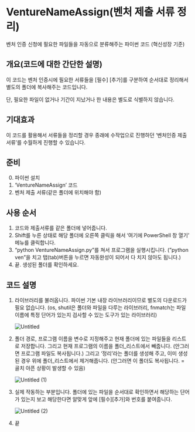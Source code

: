 # VentureNameAssign(벤처 제출 서류 정리)
벤처 인증 신청에 필요한 파일들을 자동으로 분류해주는 파이썬 코드 (혁신성장 기준)

## 개요(코드에 대한 간단한 설명)

이 코드는 벤처 인증시에 필요한 서류들을 [필수] [추가]를 구분하여 순서대로 정리해서 별도의 폴더에 복사해주는 코드입니다. 

단, 필요한 파일이 없거나 기간이 지났거나 한 내용은 별도로 식별하지 않습니다. 

## 기대효과

이 코드를 활용해서 서류들을 정리할 경우 종래에 수작업으로 진행하던 ‘벤처인증 제출서류’를 수월하게 진행할 수 있습니다.

## 준비

0. 파이썬 설치
1. ‘VentureNameAssign’ 코드
2. 벤처 제출 서류(같은 폴더에 위치해야 함)

## 사용 순서

1. 코드와 제출서류를 같은 폴더에 넣어줍니다.
2. Shift를 누른 상태로 해당 폴더에 오른쪽 클릭을 해서 ‘여기에 PowerShell 창 열기’ 메뉴를 클릭합니다. 
3. “python VentureNameAssign.py”를 쳐서 프로그램을 실행시킵니다.
   (”python ven”을 치고 탭(tab)버튼을 누르면 자동완성이 되어서 다 치지 않아도 됩니다.)
4. 끝. 생성된 폴더를 확인하세요.

## 코드 설명

1. 라이브러리를 불러옵니다. 파이썬 기본 내장 라이브러리이므로 별도의 다운로드가 필요 없습니다. (os, shutil은 폴더와 파일을 다루는 라이브러리, fnmatch는 파일 이름에 특정 단어가 있는지 검사할 수 있는 도구가 있는 라이브러리)
    
    ![Untitled](https://github.com/PeterPandaChoi/VentureNameAssign/assets/29675266/6a41f076-9536-4b1d-9323-8826a1740770)
    
2. 폴더 경로, 프로그램 이름을 변수로 지정해주고 현재 폴더에 있는 파일들을 리스트로 저장합니다. 그리고 현재 프로그램의 이름을 폴더_리스트에서 빼줍니다. (안그러면 프로그램 파일도 복사됩니다.)
그리고 ‘정리’라는 폴더를 생성해 주고, 이미 생성된 경우 위에 폴더_리스트에서 제거해줍니다.
(안그러면 이 폴더도 복사됩니다. = 골치 아픈 상황이 발생할 수 있음)
    
    ![Untitled (1)](https://github.com/PeterPandaChoi/VentureNameAssign/assets/29675266/55562585-9abc-406d-81a5-d2c4437d09b2)

    
3. 실제 작동하는 부분입니다.
폴더에 있는 파일을 순서대로 확인하면서 해당하는 단어가 있는지 보고 해당한다면 알맞게 앞에 [필수][추가]와 번호를 붙여줍니다.

   ![Untitled (2)](https://github.com/PeterPandaChoi/VentureNameAssign/assets/29675266/07a54e1b-5f53-4548-9077-174e8b6660ee)


4. 끝

